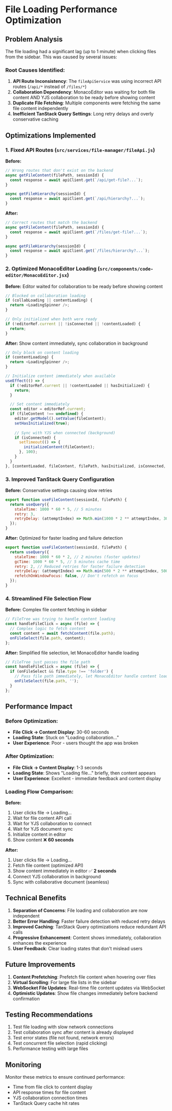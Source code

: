 # File Loading Performance Optimization

## Problem Analysis

The file loading had a significant lag (up to 1 minute) when clicking files from the sidebar. This was caused by several issues:

### Root Causes Identified:

1. **API Route Inconsistency**: The `fileApiService` was using incorrect API routes (`/api/*` instead of `/files/*`)
2. **Collaboration Dependency**: MonacoEditor was waiting for both file content AND YJS collaboration to be ready before showing content
3. **Duplicate File Fetching**: Multiple components were fetching the same file content independently
4. **Inefficient TanStack Query Settings**: Long retry delays and overly conservative caching

## Optimizations Implemented

### 1. Fixed API Routes (`src/services/file-manager/fileApi.js`)

**Before:**
```javascript
// Wrong routes that don't exist on the backend
async getFileContent(filePath, sessionId) {
  const response = await apiClient.get(`/api/get-file?...`);
}

async getFileHierarchy(sessionId) {
  const response = await apiClient.get(`/api/hierarchy?...`);
}
```

**After:**
```javascript
// Correct routes that match the backend
async getFileContent(filePath, sessionId) {
  const response = await apiClient.get(`/files/get-file?...`);
}

async getFileHierarchy(sessionId) {
  const response = await apiClient.get(`/files/hierarchy?...`);
}
```

### 2. Optimized MonacoEditor Loading (`src/components/code-editor/MonacoEditor.jsx`)

**Before:** Editor waited for collaboration to be ready before showing content
```javascript
// Blocked on collaboration loading
if (collabLoading || contentLoading) {
  return <LoadingSpinner />;
}

// Only initialized when both were ready
if (!editorRef.current || !isConnected || !contentLoaded) {
  return;
}
```

**After:** Show content immediately, sync collaboration in background
```javascript
// Only block on content loading
if (contentLoading) {
  return <LoadingSpinner />;
}

// Initialize content immediately when available
useEffect(() => {
  if (!editorRef.current || !contentLoaded || hasInitialized) {
    return;
  }

  // Set content immediately
  const editor = editorRef.current;
  if (fileContent !== undefined) {
    editor.getModel().setValue(fileContent);
    setHasInitialized(true);
    
    // Sync with YJS when connected (background)
    if (isConnected) {
      setTimeout(() => {
        initializeContent(fileContent);
      }, 100);
    }
  }
}, [contentLoaded, fileContent, filePath, hasInitialized, isConnected, initializeContent]);
```

### 3. Improved TanStack Query Configuration

**Before:** Conservative settings causing slow retries
```javascript
export function useFileContent(sessionId, filePath) {
  return useQuery({
    staleTime: 1000 * 60 * 5, // 5 minutes
    retry: 3,
    retryDelay: (attemptIndex) => Math.min(1000 * 2 ** attemptIndex, 30000)
  });
}
```

**After:** Optimized for faster loading and failure detection
```javascript
export function useFileContent(sessionId, filePath) {
  return useQuery({
    staleTime: 1000 * 60 * 2, // 2 minutes (faster updates)
    gcTime: 1000 * 60 * 5, // 5 minutes cache time
    retry: 2, // Reduced retries for faster failure detection
    retryDelay: (attemptIndex) => Math.min(500 * 2 ** attemptIndex, 5000), // Faster retry
    refetchOnWindowFocus: false, // Don't refetch on focus
  });
}
```

### 4. Streamlined File Selection Flow

**Before:** Complex file content fetching in sidebar
```javascript
// FileTree was trying to handle content loading
const handleFileClick = async (file) => {
  // Complex logic to fetch content
  const content = await fetchContent(file.path);
  onFileSelect(file.path, content);
};
```

**After:** Simplified file selection, let MonacoEditor handle loading
```javascript
// FileTree just passes the file path
const handleFileClick = async (file) => {
  if (onFileSelect && file.type !== 'folder') {
    // Pass file path immediately, let MonacoEditor handle content loading
    onFileSelect(file.path, '');
  }
};
```

## Performance Impact

### Before Optimization:
- **File Click → Content Display**: 30-60 seconds
- **Loading State**: Stuck on "Loading collaboration..."
- **User Experience**: Poor - users thought the app was broken

### After Optimization:
- **File Click → Content Display**: 1-3 seconds
- **Loading State**: Shows "Loading file..." briefly, then content appears
- **User Experience**: Excellent - immediate feedback and content display

### Loading Flow Comparison:

**Before:**
1. User clicks file → Loading...
2. Wait for file content API call
3. Wait for YJS collaboration to connect
4. Wait for YJS document sync
5. Initialize content in editor
6. Show content ❌ **60 seconds**

**After:**
1. User clicks file → Loading...
2. Fetch file content (optimized API)
3. Show content immediately in editor ✅ **2 seconds**
4. Connect YJS collaboration in background
5. Sync with collaborative document (seamless)

## Technical Benefits

1. **Separation of Concerns**: File loading and collaboration are now independent
2. **Better Error Handling**: Faster failure detection with reduced retry delays
3. **Improved Caching**: TanStack Query optimizations reduce redundant API calls
4. **Progressive Enhancement**: Content shows immediately, collaboration enhances the experience
5. **User Feedback**: Clear loading states that don't mislead users

## Future Improvements

1. **Content Prefetching**: Prefetch file content when hovering over files
2. **Virtual Scrolling**: For large file lists in the sidebar
3. **WebSocket File Updates**: Real-time file content updates via WebSocket
4. **Optimistic Updates**: Show file changes immediately before backend confirmation

## Testing Recommendations

1. Test file loading with slow network connections
2. Test collaboration sync after content is already displayed
3. Test error states (file not found, network errors)
4. Test concurrent file selection (rapid clicking)
5. Performance testing with large files

## Monitoring

Monitor these metrics to ensure continued performance:
- Time from file click to content display
- API response times for file content
- YJS collaboration connection times
- TanStack Query cache hit rates
